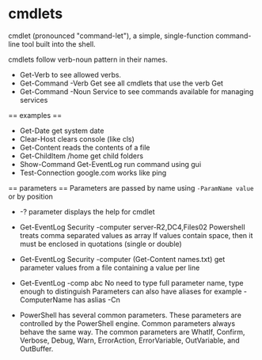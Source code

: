# cmdlets
cmdlet (pronounced "command-let"), a simple, single-function command-line tool built into the shell.

cmdlets follow verb-noun pattern in their names.
* Get-Verb
to see allowed verbs.
* Get-Command -Verb Get
see all cmdlets that use the verb Get
* Get-Command -Noun Service
to see commands available for managing services


== examples ==
* Get-Date
get system date
* Clear-Host
clears console (like cls)
* Get-Content
reads the contents of a file
* Get-ChildItem /home
get child folders
* Show-Command Get-EventLog
run command using gui
* Test-Connection google.com
works like ping


== parameters ==
Parameters are passed by name using `-ParamName value` or by position

* -? parameter displays the help for cmdlet

* Get-EventLog Security -computer server-R2,DC4,Files02
Powershell treats comma separated values as array
If values contain space, then it must be enclosed in quotations (single or double)

* Get-EventLog Security -computer (Get-Content names.txt)
get parameter values from a file containing a value per line

* Get-EventLog -comp abc
No need to type full parameter name, type enough to distinguish
Parameters can also have aliases for example -ComputerName has aslias -Cn

* PowerShell has several common parameters. These parameters are controlled by the PowerShell engine. Common parameters always behave the same way. The common parameters are WhatIf, Confirm, Verbose, Debug, Warn, ErrorAction, ErrorVariable, OutVariable, and OutBuffer.


